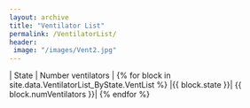 ```yaml
---
layout: archive
title: "Ventilator List"
permalink: /VentilatorList/
header:
 image: "/images/Vent2.jpg"
---
```


| State |  Number ventilators |
  {% for block in site.data.VentilatorList_ByState.VentList %}
      |{{ block.state }}|  {{ block.numVentilators }}|
  {% endfor %}
